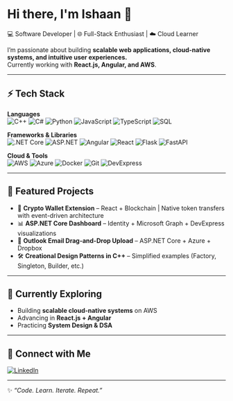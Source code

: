 # Hi there, I'm Ishaan 👋

💻 Software Developer | 🌐 Full-Stack Enthusiast | ☁️ Cloud Learner

I’m passionate about building **scalable web applications, cloud-native systems, and intuitive user experiences.**  
Currently working with **React.js, Angular, and AWS**.

---

## ⚡ Tech Stack

**Languages**  
![C++](https://img.shields.io/badge/-C++-00599C?style=flat&logo=c%2b%2b&logoColor=white)
![C#](https://img.shields.io/badge/-C%23-239120?style=flat&logo=c-sharp&logoColor=white)
![Python](https://img.shields.io/badge/-Python-3776AB?style=flat&logo=python&logoColor=white)
![JavaScript](https://img.shields.io/badge/-JavaScript-F7DF1E?style=flat&logo=javascript&logoColor=black)
![TypeScript](https://img.shields.io/badge/-TypeScript-3178C6?style=flat&logo=typescript&logoColor=white)
![SQL](https://img.shields.io/badge/-SQL-4479A1?style=flat&logo=postgresql&logoColor=white)

**Frameworks & Libraries**  
![.NET Core](https://img.shields.io/badge/-.NET_Core-512BD4?style=flat&logo=dotnet&logoColor=white)
![ASP.NET](https://img.shields.io/badge/-ASP.NET-5C2D91?style=flat&logo=dotnet&logoColor=white)
![Angular](https://img.shields.io/badge/-Angular-DD0031?style=flat&logo=angular&logoColor=white)
![React](https://img.shields.io/badge/-React-61DAFB?style=flat&logo=react&logoColor=black)
![Flask](https://img.shields.io/badge/-Flask-000000?style=flat&logo=flask&logoColor=white)
![FastAPI](https://img.shields.io/badge/-FastAPI-009688?style=flat&logo=fastapi&logoColor=white)

**Cloud & Tools**  
![AWS](https://img.shields.io/badge/-AWS-232F3E?style=flat&logo=amazon-aws&logoColor=white)
![Azure](https://img.shields.io/badge/-Azure-0078D4?style=flat&logo=microsoft-azure&logoColor=white)
![Docker](https://img.shields.io/badge/-Docker-2496ED?style=flat&logo=docker&logoColor=white)
![Git](https://img.shields.io/badge/-Git-F05032?style=flat&logo=git&logoColor=white)
![DevExpress](https://img.shields.io/badge/-DevExpress-FF7200?style=flat&logo=devexpress&logoColor=white)

---

## 🔭 Featured Projects

- 🔐 **Crypto Wallet Extension** – React + Blockchain | Native token transfers with event-driven architecture
- 📊 **ASP.NET Core Dashboard** – Identity + Microsoft Graph + DevExpress visualizations
- 📩 **Outlook Email Drag-and-Drop Upload** – ASP.NET Core + Azure + Dropbox
- 🛠 **Creational Design Patterns in C++** – Simplified examples (Factory, Singleton, Builder, etc.)

---

## 🌱 Currently Exploring

- Building **scalable cloud-native systems** on AWS
- Advancing in **React.js + Angular**
- Practicing **System Design & DSA**

---

## 🤝 Connect with Me

[![LinkedIn](https://img.shields.io/badge/-LinkedIn-0A66C2?style=flat&logo=linkedin&logoColor=white)](https://www.linkedin.com/in/ishaan-mandliya-956ab2215/)

---

✨ _“Code. Learn. Iterate. Repeat.”_
